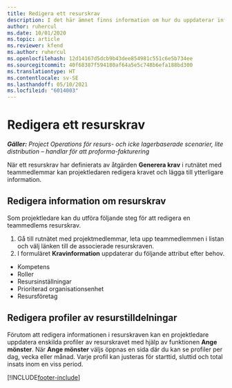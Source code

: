 ```yaml
---
title: Redigera ett resurskrav
description: I det här ämnet finns information om hur du uppdaterar information om resurskrav.
author: ruhercul
ms.date: 10/01/2020
ms.topic: article
ms.reviewer: kfend
ms.author: ruhercul
ms.openlocfilehash: 12d14167d5dcb9b43dee854981c551c6e5b734ee
ms.sourcegitcommit: 40f68387f594180af64a5e5c748b6efa188bd300
ms.translationtype: HT
ms.contentlocale: sv-SE
ms.lasthandoff: 05/10/2021
ms.locfileid: "6014003"
---
```

# <a name="edit-a-resource-requirement"></a>Redigera ett resurskrav

_**Gäller:** Project Operations för resurs- och icke lagerbaserade scenarier, lite distribution – handlar för att proforma-fakturering_

När ett resurskrav har definierats av åtgärden **Generera krav** i rutnätet med teammedlemmar kan projektledaren redigera kravet och lägga till ytterligare information.

## <a name="edit-resource-requirement-details"></a>Redigera information om resurskrav

Som projektledare kan du utföra följande steg för att redigera en teammedlems resurskrav.

1. Gå till rutnätet med projektmedlemmar, leta upp teammedlemmen i listan och välj länken till de associerade resurskraven.
2. I formuläret **Kravinformation** uppdaterar du följande attribut efter behov.

- Kompetens
- Roller
- Resursinställningar
- Prioriterad organisationsenhet
- Resursföretag

## <a name="edit-resource-assignment-contours"></a>Redigera profiler av resurstilldelningar

Förutom att redigera informationen i resurskraven kan en projektledare uppdatera enskilda profiler av resurskravet med hjälp av funktionen **Ange mönster**. När **Ange mönster** väljs öppnas en sida där du kan se profiler per dag, vecka eller månad. Varje profil kan justeras för starttid, sluttid och total insats inom en viss period.

[!INCLUDE[footer-include](../includes/footer-banner.md)]